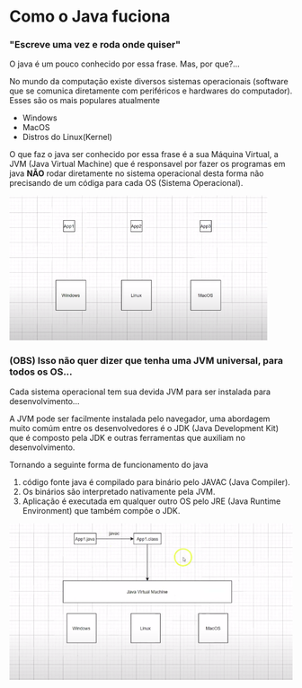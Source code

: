 # Como o Java fuciona

### "Escreve uma vez e roda onde quiser"

O java é um pouco conhecido por essa frase. Mas, por que?...

No mundo da computação existe diversos sistemas operacionais (software que se comunica diretamente com periféricos e hardwares do computador). Esses são os mais populares atualmente

- Windows
- MacOS
- Distros do Linux(Kernel)

O que faz o java ser conhecido por essa frase é a sua Máquina Virtual, a JVM (Java Virtual Machine) que é responsavel por fazer os programas em java **NÃO** rodar diretamente no sistema operacional desta forma não precisando de um códiga para cada OS (Sistema Operacional).

![wrong example](images/wrong%20example.png)

### (OBS) Isso não quer dizer que tenha uma JVM universal, para todos os OS...

Cada sistema operacional tem sua devida JVM para ser instalada para desenvolvimento...

A JVM pode ser facilmente instalada pelo navegador, uma abordagem muito comúm entre os desenvolvedores é o JDK (Java Development Kit) que é composto pela JDK e outras ferramentas que auxiliam no desenvolvimento.

Tornando a seguinte forma de funcionamento do java

1. código fonte java é compilado para binário pelo JAVAC (Java Compiler).
2. Os binários são interpretado nativamente pela JVM.
3. Aplicação é executada em qualquer outro OS pelo JRE (Java Runtime Environment) que também compõe o JDK.

![correct example](images/correct%20example.png)